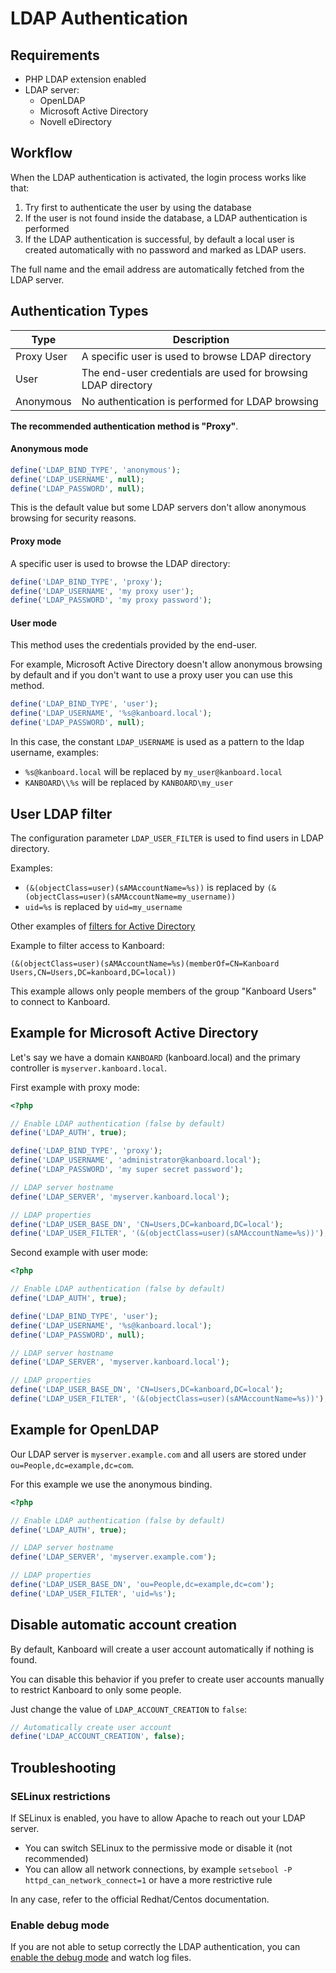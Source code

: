 LDAP Authentication
===================

Requirements
------------

- PHP LDAP extension enabled
- LDAP server:
    - OpenLDAP
    - Microsoft Active Directory
    - Novell eDirectory

Workflow
--------

When the LDAP authentication is activated, the login process works like that:

1. Try first to authenticate the user by using the database
2. If the user is not found inside the database, a LDAP authentication is performed
3. If the LDAP authentication is successful, by default a local user is created automatically with no password and marked as LDAP users.

The full name and the email address are automatically fetched from the LDAP server.

Authentication Types
--------------------

| Type       | Description                                                     |
|------------|-----------------------------------------------------------------|
| Proxy User | A specific user is used to browse LDAP directory                |
| User       | The end-user credentials are used for browsing LDAP directory   |
| Anonymous  | No authentication is performed for LDAP browsing                |

**The recommended authentication method is "Proxy"**.

#### Anonymous mode

```php
define('LDAP_BIND_TYPE', 'anonymous');
define('LDAP_USERNAME', null);
define('LDAP_PASSWORD', null);
```

This is the default value but some LDAP servers don't allow anonymous browsing for security reasons.

#### Proxy mode

A specific user is used to browse the LDAP directory:

```php
define('LDAP_BIND_TYPE', 'proxy');
define('LDAP_USERNAME', 'my proxy user');
define('LDAP_PASSWORD', 'my proxy password');
```

#### User mode

This method uses the credentials provided by the end-user.

For example, Microsoft Active Directory doesn't allow anonymous browsing by default and if you don't want to use a proxy user you can use this method.

```php
define('LDAP_BIND_TYPE', 'user');
define('LDAP_USERNAME', '%s@kanboard.local');
define('LDAP_PASSWORD', null);
```

In this case, the constant `LDAP_USERNAME` is used as a pattern to the ldap username, examples:

- `%s@kanboard.local` will be replaced by `my_user@kanboard.local`
- `KANBOARD\\%s` will be replaced by `KANBOARD\my_user`

User LDAP filter
----------------

The configuration parameter `LDAP_USER_FILTER` is used to find users in LDAP directory.

Examples:

- `(&(objectClass=user)(sAMAccountName=%s))` is replaced by `(&(objectClass=user)(sAMAccountName=my_username))`
- `uid=%s` is replaced by `uid=my_username`

Other examples of [filters for Active Directory](http://social.technet.microsoft.com/wiki/contents/articles/5392.active-directory-ldap-syntax-filters.aspx)

Example to filter access to Kanboard:

`(&(objectClass=user)(sAMAccountName=%s)(memberOf=CN=Kanboard Users,CN=Users,DC=kanboard,DC=local))`

This example allows only people members of the group "Kanboard Users" to connect to Kanboard.

Example for Microsoft Active Directory
--------------------------------------

Let's say we have a domain `KANBOARD` (kanboard.local) and the primary controller is `myserver.kanboard.local`.

First example with proxy mode:

```php
<?php

// Enable LDAP authentication (false by default)
define('LDAP_AUTH', true);

define('LDAP_BIND_TYPE', 'proxy');
define('LDAP_USERNAME', 'administrator@kanboard.local');
define('LDAP_PASSWORD', 'my super secret password');

// LDAP server hostname
define('LDAP_SERVER', 'myserver.kanboard.local');

// LDAP properties
define('LDAP_USER_BASE_DN', 'CN=Users,DC=kanboard,DC=local');
define('LDAP_USER_FILTER', '(&(objectClass=user)(sAMAccountName=%s))');
```

Second example with user mode:

```php
<?php

// Enable LDAP authentication (false by default)
define('LDAP_AUTH', true);

define('LDAP_BIND_TYPE', 'user');
define('LDAP_USERNAME', '%s@kanboard.local');
define('LDAP_PASSWORD', null);

// LDAP server hostname
define('LDAP_SERVER', 'myserver.kanboard.local');

// LDAP properties
define('LDAP_USER_BASE_DN', 'CN=Users,DC=kanboard,DC=local');
define('LDAP_USER_FILTER', '(&(objectClass=user)(sAMAccountName=%s))');
```

Example for OpenLDAP
--------------------

Our LDAP server is `myserver.example.com` and all users are stored under `ou=People,dc=example,dc=com`.

For this example we use the anonymous binding.

```php
<?php

// Enable LDAP authentication (false by default)
define('LDAP_AUTH', true);

// LDAP server hostname
define('LDAP_SERVER', 'myserver.example.com');

// LDAP properties
define('LDAP_USER_BASE_DN', 'ou=People,dc=example,dc=com');
define('LDAP_USER_FILTER', 'uid=%s');
```

Disable automatic account creation
-----------------------------------

By default, Kanboard will create a user account automatically if nothing is found.

You can disable this behavior if you prefer to create user accounts manually to restrict Kanboard to only some people.

Just change the value of `LDAP_ACCOUNT_CREATION` to `false`:

```php
// Automatically create user account
define('LDAP_ACCOUNT_CREATION', false);
```

Troubleshooting
---------------

### SELinux restrictions

If SELinux is enabled, you have to allow Apache to reach out your LDAP server.

- You can switch SELinux to the permissive mode or disable it (not recommended)
- You can allow all network connections, by example `setsebool -P httpd_can_network_connect=1` or have a more restrictive rule

In any case, refer to the official Redhat/Centos documentation.

### Enable debug mode

If you are not able to setup correctly the LDAP authentication, you can [enable the debug mode](config.markdown) and watch log files.
